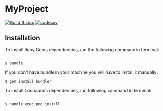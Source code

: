 # MyProject

[![Build Status](https://api.travis-ci.org/GithubUserName/MyProject.svg?branch=master)](https://travis-ci.org/GithubUserName/MyProject)
[![codecov](https://codecov.io/gh/GithubUserName/MyProject/branch/master/graph/badge.svg)](https://codecov.io/gh/GithubUserName/MyProject)

## Installation
To install Ruby Gems dependencies, run the following command in terminal: 

```bash

$ bundle

```

If you don't have bundle in your machine you will have to install it manually: 

```bash
$ gem install bundler
```

To install Cocoapods dependencies, run following command in terminal:

```bash

$ bundle exec pod install

```